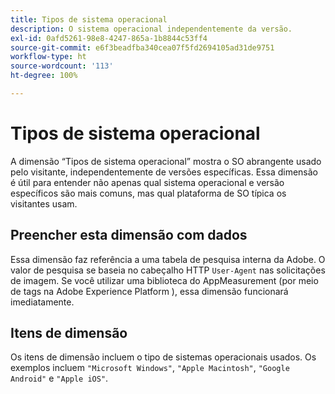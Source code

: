 ```yaml
---
title: Tipos de sistema operacional
description: O sistema operacional independentemente da versão.
exl-id: 0afd5261-98e8-4247-865a-1b8844c53ff4
source-git-commit: e6f3beadfba340cea07f5fd2694105ad31de9751
workflow-type: ht
source-wordcount: '113'
ht-degree: 100%

---
```


# Tipos de sistema operacional

A dimensão “Tipos de sistema operacional” mostra o SO abrangente usado pelo visitante, independentemente de versões específicas. Essa dimensão é útil para entender não apenas qual sistema operacional e versão específicos são mais comuns, mas qual plataforma de SO típica os visitantes usam.

## Preencher esta dimensão com dados

Essa dimensão faz referência a uma tabela de pesquisa interna da Adobe. O valor de pesquisa se baseia no cabeçalho HTTP `User-Agent` nas solicitações de imagem. Se você utilizar uma biblioteca do AppMeasurement (por meio de tags na Adobe Experience Platform ), essa dimensão funcionará imediatamente.

## Itens de dimensão

Os itens de dimensão incluem o tipo de sistemas operacionais usados. Os exemplos incluem `"Microsoft Windows"`, `"Apple Macintosh"`, `"Google Android"` e `"Apple iOS"`.
